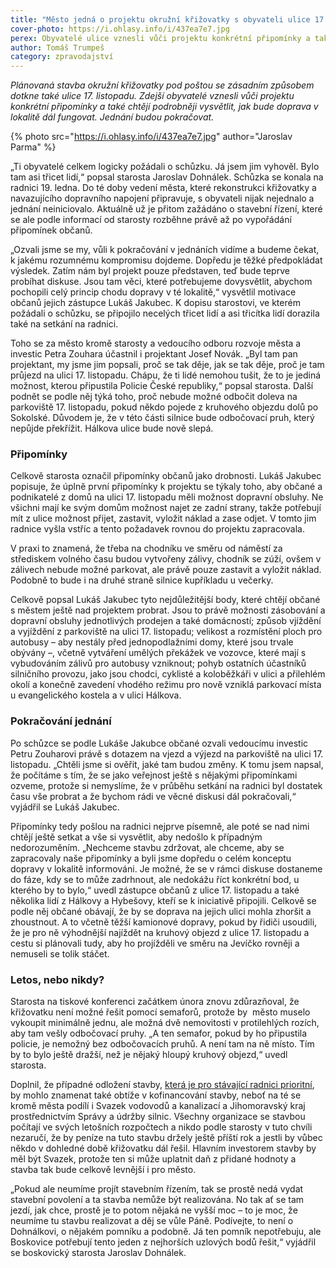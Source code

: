 ```yaml
---
title: "Město jedná o projektu okružní křižovatky s obyvateli ulice 17. listopadu. Zdrží to stavbu?"
cover-photo: https://i.ohlasy.info/i/437ea7e7.jpg
perex: Obyvatelé ulice vznesli vůči projektu konkrétní připomínky a také chtějí podrobněji vysvětlit, jak bude doprava v lokalitě dál fungovat. Jednání budou pokračovat.
author: Tomáš Trumpeš
category: zpravodajství
---
```


*Plánovaná stavba okružní křižovatky pod poštou se zásadním způsobem dotkne také ulice 17. listopadu. Zdejší obyvatelé vznesli vůči projektu konkrétní připomínky a také chtějí podrobněji vysvětlit, jak bude doprava v lokalitě dál fungovat. Jednání budou pokračovat.*

{% photo src="https://i.ohlasy.info/i/437ea7e7.jpg" author="Jaroslav Parma" %}

„Ti obyvatelé celkem logicky požádali o schůzku. Já jsem jim vyhověl. Bylo tam asi třicet lidí,“ popsal starosta Jaroslav Dohnálek. Schůzka se konala na radnici 19. ledna. Do té doby vedení města, které rekonstrukci křižovatky a navazujícího dopravního napojení připravuje, s obyvateli nijak nejednalo a jednání neiniciovalo. Aktuálně už je přitom zažádáno o stavební řízení, které se ale podle informací od starosty rozběhne právě až po vypořádání připomínek občanů.

„Ozvali jsme se my, vůli k pokračování v jednáních vidíme a budeme čekat, k jakému rozumnému kompromisu dojdeme. Dopředu je těžké předpokládat výsledek. Zatím nám byl projekt pouze představen, teď bude teprve probíhat diskuse. Jsou tam věci, které potřebujeme dovysvětlit, abychom pochopili celý princip chodu dopravy v té lokalitě,“ vysvětlil motivace občanů jejich zástupce Lukáš Jakubec. K dopisu starostovi, ve kterém požádali o schůzku, se připojilo necelých třicet lidí a asi třicítka lidí dorazila také na setkání na radnici.

Toho se za město kromě starosty a vedoucího odboru rozvoje města a investic Petra Zouhara účastnil i projektant Josef Novák. „Byl tam pan projektant, my jsme jim popsali, proč se tak děje, jak se tak děje, proč je tam průjezd na ulici 17. listopadu. Chápu, že ti lidé nemohou tušit, že to je jediná možnost, kterou připustila Policie České republiky,“ popsal starosta. Další podnět se podle něj týká toho, proč nebude možné odbočit doleva na parkoviště 17. listopadu, pokud někdo pojede z kruhového objezdu dolů po Sokolské. Důvodem je, že v této části silnice bude odbočovací pruh, který nepůjde překřížit. Hálkova ulice bude nově slepá.

### Připomínky

Celkově starosta označil připomínky občanů jako drobnosti. Lukáš Jakubec popisuje, že úplně první připomínky k projektu se týkaly toho, aby občané a podnikatelé z domů na ulici 17. listopadu měli možnost dopravní obsluhy. Ne všichni mají ke svým domům možnost najet ze zadní strany, takže potřebují mít z ulice možnost přijet, zastavit, vyložit náklad a zase odjet. V tomto jim radnice vyšla vstříc a tento požadavek rovnou do projektu zapracovala.

V praxi to znamená, že třeba na chodníku ve směru od náměstí za střediskem volného času budou vytvořeny zálivy, chodník se zúží, ovšem v zálivech nebude možné parkovat, ale právě pouze zastavit a vyložit náklad. Podobně to bude i na druhé straně silnice kupříkladu u večerky.

Celkově popsal Lukáš Jakubec tyto nejdůležitější body, které chtějí občané s městem ještě nad projektem probrat. Jsou to právě možnosti zásobování a dopravní obsluhy jednotlivých prodejen a také domácností; způsob vjíždění a vyjíždění z parkoviště na ulici 17. listopadu; velikost a rozmístění ploch pro autobusy – aby nestály před jednopodlažními domy, které jsou trvale obývány –, včetně vytváření umělých překážek ve vozovce, které mají s vybudováním zálivů pro autobusy vzniknout; pohyb ostatních účastníků silničního provozu, jako jsou chodci, cyklisté a koloběžkáři v ulici a přilehlém okolí a konečně zavedení vhodého režimu pro nově vzniklá parkovací místa u evangelického kostela a v ulici Hálkova.

### Pokračování jednání

Po schůzce se podle Lukáše Jakubce občané ozvali vedoucímu investic Petru Zouharovi právě s dotazem na vjezd a výjezd na parkoviště na ulici 17. listopadu. „Chtěli jsme si ověřit, jaké tam budou změny. K tomu jsem napsal, že počítáme s tím, že se jako veřejnost ještě s nějakými připomínkami ozveme, protože si nemyslíme, že v průběhu setkání na radnici byl dostatek času vše probrat a že bychom rádi ve věcné diskusi dál pokračovali,“ vyjádřil se Lukáš Jakubec.

Připomínky tedy pošlou na radnici nejprve písemně, ale poté se nad nimi chtějí ještě setkat a vše si vysvětlit, aby nedošlo k případným nedorozuměním. „Nechceme stavbu zdržovat, ale chceme, aby se zapracovaly naše připomínky a byli jsme dopředu o celém konceptu dopravy v lokalitě informováni. Je možné, že se v rámci diskuse dostaneme do fáze, kdy se to může zadrhnout, ale nedokážu říct konkrétní bod, u kterého by to bylo,“ uvedl zástupce občanů z ulice 17. listopadu a také několika lidí z Hálkovy a Hybešovy, kteří se k iniciativě připojili. Celkově se podle něj občané obávají, že by se doprava na jejich ulici mohla zhoršit a zhoustnout. A to včetně těžší kamionové dopravy, pokud by řidiči usoudili, že je pro ně výhodnější najíždět na kruhový objezd z ulice 17. listopadu a cestu si plánovali tudy, aby ho projížděli ve směru na Jevíčko rovněji a nemuseli se tolik stáčet.

### Letos, nebo nikdy?

Starosta na tiskové konferenci začátkem února znovu zdůrazňoval, že křižovatku není možné řešit pomocí semaforů, protože by  město muselo vykoupit minimálně jednu, ale možná dvě nemovitosti v protilehlých rozích, aby tam vešly odbočovací pruhy. „A ten semafor, pokud by ho připustila policie, je nemožný bez odbočovacích pruhů. A není tam na ně místo. Tím by to bylo ještě dražší, než je nějaký hloupý kruhový objezd,“ uvedl starosta.

Doplnil, že případné odložení stavby, [která je pro stávající radnici prioritní](https://ohlasy.info/clanky/2022/02/lidicka-povoleni.html), by mohlo znamenat také obtíže v kofinancování stavby, neboť na té se kromě města podílí i Svazek vodovodů a kanalizací a Jihomoravský kraj prostřednictvím Správy a údržby silnic. Všechny organizace se stavbou počítají ve svých letošních rozpočtech a nikdo podle starosty v tuto chvíli nezaručí, že by peníze na tuto stavbu držely ještě příští rok a jestli by vůbec někdo v dohledné době křižovatku dál řešil. Hlavním investorem stavby by měl být Svazek, protože ten si může uplatnit daň z přidané hodnoty a stavba tak bude celkově levnější i pro město. 

„Pokud ale neumíme projít stavebním řízením, tak se prostě nedá vydat stavební povolení a ta stavba nemůže být realizována. No tak ať se tam jezdí, jak chce, prostě je to potom nějaká ne vyšší moc – to je moc, že neumíme tu stavbu realizovat a děj se vůle Páně. Podívejte, to není o Dohnálkovi, o nějakém pomníku a podobně. Já ten pomník nepotřebuju, ale Boskovice potřebují tento jeden z nejhorších uzlových bodů řešit,“ vyjádřil se boskovický starosta Jaroslav Dohnálek.